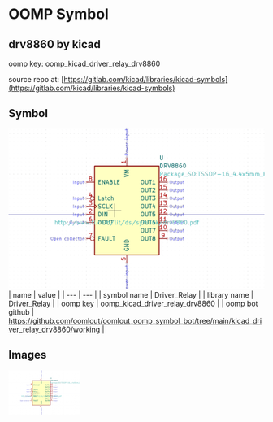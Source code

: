 # OOMP Symbol  
## drv8860  by kicad  
  
oomp key: oomp_kicad_driver_relay_drv8860  
  
source repo at: [https://gitlab.com/kicad/libraries/kicad-symbols](https://gitlab.com/kicad/libraries/kicad-symbols)  
## Symbol  
  
[![working.png](working_600.png)](working.png)  
| name | value | 
| --- | --- | 
| symbol name | Driver_Relay | 
| library name | Driver_Relay | 
| oomp key | oomp_kicad_driver_relay_drv8860 | 
| oomp bot github | https://github.com/oomlout/oomlout_oomp_symbol_bot/tree/main/kicad_driver_relay_drv8860/working | 
## Images  
  
[![working.png](working_140.png)](working.png)  
